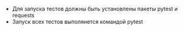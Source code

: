 ﻿
- Для запуска тестов должны быть установлены пакеты pytest и requests
- Запуск всех тестов выполянется командой pytest
